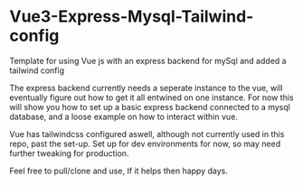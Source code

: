# Vue3-Express-Mysql-Tailwind-config
Template for using Vue js with an express backend for mySql and added a tailwind config

The express backend currently needs a seperate instance to the vue, will eventually figure out how to get it all entwined on one instance.
For now this will show you how to set up a basic express backend connected to a mysql database, and a loose example on how to interact within vue.

Vue has tailwindcss configured aswell, although not currently used in this repo, past the set-up. Set up for dev environments for now, so may need further tweaking for production.

Feel free to pull/clone and use, If it helps then happy days.
